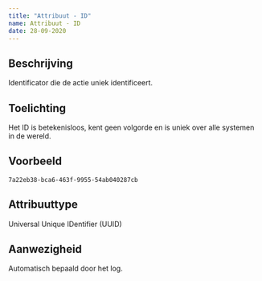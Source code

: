```yaml
---
title: "Attribuut - ID"
name: Attribuut - ID
date: 28-09-2020
---
```


## Beschrijving
Identificator die de actie uniek identificeert.

## Toelichting
Het ID is betekenisloos, kent geen volgorde en is uniek over alle systemen in de wereld.

## Voorbeeld
`7a22eb38-bca6-463f-9955-54ab040287cb`
## Attribuuttype
Universal Unique IDentifier (UUID)

## Aanwezigheid
Automatisch bepaald door het log.
